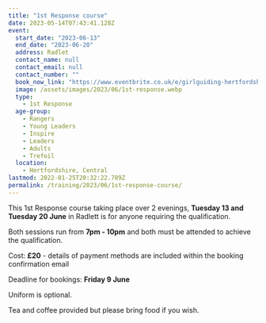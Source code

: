 ```yaml
---
title: "1st Response course"
date: 2023-05-14T07:43:41.128Z
event:
  start_date: "2023-06-13"
  end_date: "2023-06-20"
  address: Radlet
  contact_name: null
  contact_email: null
  contact_number: ""
  book_now_link: "https://www.eventbrite.co.uk/e/girlguiding-hertfordshire-1st-response-course-2-x-3-hour-sessions-tickets-633476163257"
  image: /assets/images/2023/06/1st-response.webp
  type:
    - 1st Response
  age-group:
    - Rangers
    - Young Leaders
    - Inspire
    - Leaders
    - Adults
    - Trefoil
  location:
    - Hertfordshire, Central
lastmod: 2022-01-25T20:32:22.789Z
permalink: /training/2023/06/1st-response-course/
---
```

This 1st Response course taking place over 2 evenings, **Tuesday 13 and Tuesday 20 June** in Radlett is for anyone requiring the qualification.

Both sessions run from **7pm - 10pm** and both must be attended to achieve the qualification.

Cost: **£20** - details of payment methods are included within the booking confirmation email 

Deadline for bookings: **Friday 9 June**

Uniform is optional.

Tea and coffee provided but please bring food if you wish.

